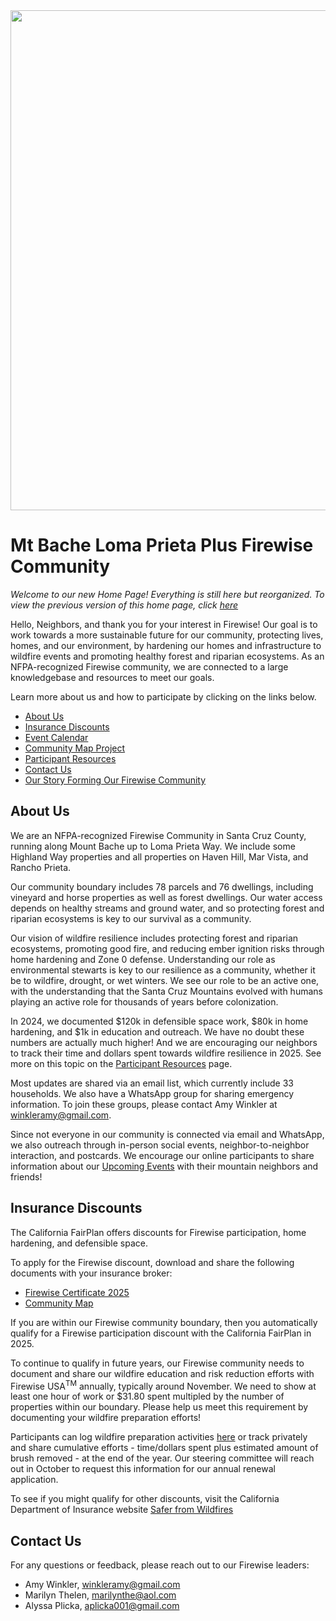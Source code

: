 <img src="Logo3.png" width="800">

# Mt Bache Loma Prieta Plus Firewise Community

*Welcome to our new Home Page! Everything is still here but reorganized. To view the previous version of this home page, click [here](README%20Original.md)*

Hello, Neighbors, and thank you for your interest in Firewise! Our goal is to work towards a more sustainable future for our community, protecting lives, homes, and our environment, by hardening our homes and infrastructure to wildfire events and promoting healthy forest and riparian ecosystems. As an NFPA-recognized Firewise community, we are connected to a large knowledgebase and resources to meet our goals.

Learn more about us and how to participate by clicking on the links below.

- [About Us](#about-us)
- [Insurance Discounts](#insurance-discounts)
- [Event Calendar](https://winkleramy.github.io/Firewise/Events.html)
- [Community Map Project](https://winkleramy.github.io/MtBacheLomaPrietaPlus/)
- [Participant Resources](https://winkleramy.github.io/Firewise/ParticipantResources.html)
- [Contact Us](#contact-us)
- [Our Story Forming Our Firewise Community](https://winkleramy.github.io/Firewise/WhyJoinFirewise.html)

## About Us

We are an NFPA-recognized Firewise Community in Santa Cruz County, running along Mount Bache up to Loma Prieta Way. We include some Highland Way properties and all properties on Haven Hill, Mar Vista, and Rancho Prieta. 

Our community boundary includes 78 parcels and 76 dwellings, including vineyard and horse properties as well as forest dwellings. Our water access depends on healthy streams and ground water, and so protecting forest and riparian ecosystems is key to our survival as a community. 

Our vision of wildfire resilience includes protecting forest and riparian ecosystems, promoting good fire, and reducing ember ignition risks through home hardening and Zone 0 defense. Understanding our role as environmental stewarts is key to our resilience as a community, whether it be to wildfire, drought, or wet winters. We see our role to be an active one, with the understanding that the Santa Cruz Mountains evolved with humans playing an active role for thousands of years before colonization.

In 2024, we documented $120k in defensible space work, $80k in home hardening, and $1k in education and outreach. We have no doubt these numbers are actually much higher! And we are encouraging our neighbors to track their time and dollars spent towards wildfire resilience in 2025. See more on this topic on the [Participant Resources](https://winkleramy.github.io/Firewise/ParticipantResources.html) page.

Most updates are shared via an email list, which currently include 33 households. We also have a WhatsApp group for sharing emergency information. To join these groups, please contact Amy Winkler at winkleramy@gmail.com.

Since not everyone in our community is connected via email and WhatsApp, we also outreach through in-person social events, neighbor-to-neighbor interaction, and postcards. We encourage our online participants to share information about our [Upcoming Events](https://winkleramy.github.io/Firewise/Events.html) with their mountain neighbors and friends!

## Insurance Discounts

The California FairPlan offers discounts for Firewise participation, home hardening, and defensible space.

To apply for the Firewise discount, download and share the following documents with your insurance broker:

- [Firewise Certificate 2025](Mt%20Bache%20Loma%20Prieta%20Plus%20%202024%20Certificate.pdf)
- [Community Map](Resources/Community%20Boundary.png)

If you are within our Firewise community boundary, then you automatically qualify for a Firewise participation discount with the California FairPlan in 2025.

To continue to qualify in future years, our Firewise community needs to document and share our wildfire education and risk reduction efforts with Firewise USA<sup>TM</sup> annually, typically around November. We need to show at least one hour of work or $31.80 spent multipled by the number of properties within our boundary. Please help us meet this requirement by documenting your wildfire preparation efforts! 

Participants can log wildfire preparation activities [here](https://docs.google.com/spreadsheets/d/1HqfeKdMY8orYj6p21nRU8xL4xSn_N-H0nxbRe3LQyBw/edit?usp=share_link) or track privately and share cumulative efforts - time/dollars spent plus estimated amount of brush removed - at the end of the year. Our steering committee will reach out in October to request this information for our annual renewal application.

To see if you might qualify for other discounts, visit the California Department of Insurance website [Safer from Wildfires](https://www.insurance.ca.gov/01-consumers/200-wrr/Safer-from-Wildfires.cfm)

## Contact Us

For any questions or feedback, please reach out to our Firewise leaders:

- Amy Winkler, [winkleramy@gmail.com](mailto:winkleramy@gmail.com?subject=Mount%20Bache%20Firewise)
- Marilyn Thelen, [marilynthe@aol.com](mailto:marilynthe@aol.com?subject=Mount%20Bache%20Firewise)
- Alyssa Plicka, [aplicka001@gmail.com](mailto:aplicka001@gmail.com?subject=Mount%20Bache%20Firewise)
